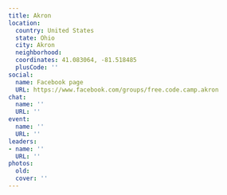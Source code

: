 ```yaml
---
title: Akron
location:
  country: United States
  state: Ohio
  city: Akron
  neighborhood: 
  coordinates: 41.083064, -81.518485
  plusCode: ''
social:
  name: Facebook page
  URL: https://www.facebook.com/groups/free.code.camp.akron
chat:
  name: ''
  URL: ''
event:
  name: ''
  URL: ''
leaders:
- name: ''
  URL: ''
photos:
  old: 
  cover: ''
---
```

